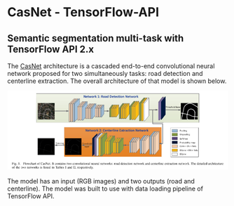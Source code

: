 # CasNet - TensorFlow-API
## Semantic segmentation multi-task with TensorFlow API 2.x

The [CasNet](https://ieeexplore.ieee.org/document/7873262) architecture is a cascaded end-to-end convolutional neural network proposed for two simultaneously tasks: road detection and centerline extraction. The overall architecture of that model is shown below.

![](images/casnet_img.png)

The model has an input (RGB images) and two outputs (road and centerline). The model was built to use with data loading pipeline of TensorFlow API.

